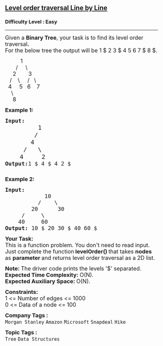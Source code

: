 <h2><a href="https://practice.geeksforgeeks.org/problems/level-order-traversal-line-by-line/1?page=3&category[]=Tree&sortBy=submissions">Level order traversal Line by Line</a></h2><h3>Difficulty Level : Easy</h3><hr><div class="problems_problem_content__Xm_eO"><p><span style="font-size:18px">Given a <strong>Binary Tree</strong>, your task is to find its level order traversal<strong>.</strong><br>
For the below tree the output will be 1 $ 2 3 $ 4 5 6 7 $ 8 $.</span></p>

<p><span style="font-size:18px">&nbsp;&nbsp;&nbsp;&nbsp;&nbsp;&nbsp;&nbsp;&nbsp;&nbsp; 1<br>
&nbsp;&nbsp;&nbsp;&nbsp;&nbsp;&nbsp; / &nbsp; &nbsp; \<br>
&nbsp;&nbsp;&nbsp;&nbsp; 2&nbsp;&nbsp;&nbsp;&nbsp;&nbsp;&nbsp;&nbsp; 3<br>
&nbsp;&nbsp; / &nbsp; &nbsp;\ &nbsp; &nbsp; / &nbsp; \<br>
&nbsp; 4&nbsp;&nbsp;&nbsp;&nbsp; 5 &nbsp;&nbsp;6&nbsp;&nbsp;&nbsp; 7<br>
&nbsp; &nbsp; \<br>
&nbsp;&nbsp;&nbsp;&nbsp; 8</span></p>

<p><span style="font-size:18px"><strong>Example 1:</strong></span></p>

<pre><span style="font-size:18px"><strong>Input:
</strong>&nbsp; &nbsp; &nbsp; &nbsp;   </span><span style="font-size:20px">1
 &nbsp; &nbsp; &nbsp; &nbsp;/
 &nbsp; &nbsp;&nbsp; &nbsp;4
 &nbsp; &nbsp; /&nbsp; &nbsp;\
 &nbsp; &nbsp;4&nbsp; &nbsp;  2</span><span style="font-size:18px">
<strong>Output:</strong>1 $ 4 $ 4 2 $</span>

</pre>

<p><span style="font-size:18px"><strong>Example 2:</strong></span></p>

<pre><span style="font-size:18px"><strong>Input:
</strong>&nbsp;&nbsp;&nbsp;&nbsp;&nbsp;&nbsp;&nbsp;&nbsp;&nbsp;&nbsp;&nbsp; 10
 &nbsp;&nbsp;&nbsp;&nbsp;     /&nbsp;&nbsp;&nbsp; \
 &nbsp;&nbsp;&nbsp;&nbsp;&nbsp;&nbsp;&nbsp;20&nbsp;&nbsp;&nbsp;&nbsp;&nbsp;&nbsp;30
 &nbsp;&nbsp;&nbsp; /&nbsp;&nbsp;&nbsp;&nbsp;&nbsp;\
 &nbsp;&nbsp; 40&nbsp;&nbsp;&nbsp;&nbsp; 60
<strong>Output: </strong>10 $ 20 30 $ 40 60 $
</span></pre>

<p><strong><span style="font-size:18px">Your Task:</span></strong><br>
<span style="font-size:18px">This is a function problem. You don't need to read input. Just complete the function<strong> levelOrder()&nbsp;</strong>that takes <strong>nodes</strong> as <strong>parameter </strong>and returns level order traversal as a 2D list.</span></p>

<p><span style="font-size:18px"><strong>Note:&nbsp;</strong>The driver code prints the levels '$' separated.<br>
<strong>Expected Time Complexity:&nbsp;</strong>O(N).<br>
<strong>Expected Auxiliary Space:&nbsp;</strong>O(N).</span></p>

<p><span style="font-size:18px"><strong>Constraints:</strong><br>
1 &lt;= Number of edges &lt;= 1000<br>
0 &lt;= Data of a node &lt;= 100</span></p>
</div><p><span style=font-size:18px><strong>Company Tags : </strong><br><code>Morgan Stanley</code>&nbsp;<code>Amazon</code>&nbsp;<code>Microsoft</code>&nbsp;<code>Snapdeal</code>&nbsp;<code>Hike</code>&nbsp;<br><p><span style=font-size:18px><strong>Topic Tags : </strong><br><code>Tree</code>&nbsp;<code>Data Structures</code>&nbsp;